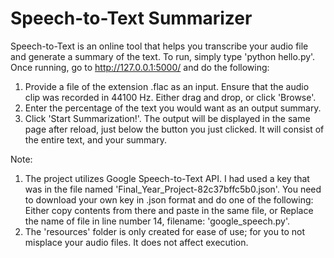 # Speech-to-Text Summarizer

Speech-to-Text is an online tool that helps you transcribe your audio file and generate a summary of the text.
To run, simply type 'python hello.py'. Once running, go to http://127.0.0.1:5000/ and do the following: 
  1. Provide a file of the extension .flac as an input. Ensure that the audio clip was recorded in 44100 Hz. Either drag and drop, or click 'Browse'.
  2. Enter the percentage of the text you would want as an output summary.
  3. Click 'Start Summarization!'.
The output will be displayed in the same page after reload, just below the button you just clicked. It will consist of the entire text, and your summary.

Note:
  1. The project utilizes Google Speech-to-Text API. I had used a key that was in the file named 'Final_Year_Project-82c37bffc5b0.json'. 
  You need to download your own key in .json format and do one of the following: 
    Either copy contents from there and paste in the same file, or
    Replace the name of file in line number 14, filename: 'google_speech.py'.
  2. The 'resources' folder is only created for ease of use; for you to not misplace your audio files. It does not affect execution.

